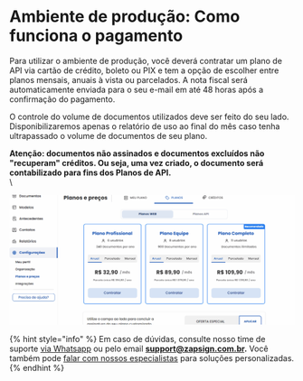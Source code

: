 # Ambiente de produção: Como funciona o pagamento

Para utilizar o ambiente de produção, você deverá contratar um plano de API via cartão de crédito, boleto ou PIX e tem a opção de escolher entre planos mensais, anuais à vista ou parcelados. A nota fiscal será automaticamente enviada para o seu e-mail em até 48 horas após a confirmação do pagamento.

O controle do volume de documentos utilizados deve ser feito do seu lado. Disponibilizaremos apenas o relatório de uso ao final do mês caso tenha ultrapassado o volume de documentos de seu plano.&#x20;

**Atenção: documentos não assinados e documentos excluídos não "recuperam" créditos. Ou seja, uma vez criado, o documento será contabilizado para fins dos Planos de API.**\
\


![Navegue em Configurações>Planos e Preços>planos para conhecer os planos da ZapSign.](https://github.com/AmandaAmani/documenta-ocurso/blob/main/planos%20e%20pre%C3%A7os.gif?raw=true)



{% hint style="info" %}
Em caso de dúvidas, consulte nosso time de suporte [via Whatsapp](https://api.whatsapp.com/send?phone=551140401991\&text=Ol%C3%A1,%20gostaria%20de%20falar%20com%20o%20suporte) ou pelo email **support@zapsign.com.br.**  Você também pode [falar com nossos especialistas](https://zapsign.com.br/contato/) para soluções personalizadas.
{% endhint %}
